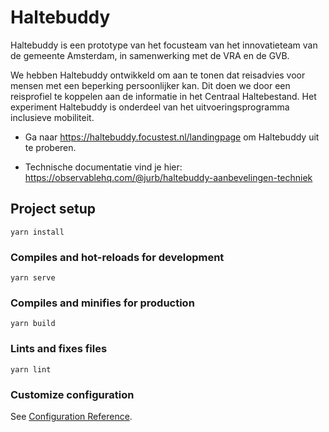 # Haltebuddy

Haltebuddy is een prototype van het focusteam van het innovatieteam van de gemeente Amsterdam, in samenwerking met de VRA en de GVB.

We hebben Haltebuddy ontwikkeld om aan te tonen dat reisadvies voor mensen met een beperking persoonlijker kan. Dit doen we door een reisprofiel te koppelen aan de informatie in het Centraal Haltebestand. Het experiment Haltebuddy is onderdeel van het uitvoeringsprogramma inclusieve mobiliteit.

* Ga naar https://haltebuddy.focustest.nl/landingpage om Haltebuddy uit te proberen.

* Technische documentatie vind je hier: https://observablehq.com/@jurb/haltebuddy-aanbevelingen-techniek

## Project setup
```
yarn install
```

### Compiles and hot-reloads for development
```
yarn serve
```

### Compiles and minifies for production
```
yarn build
```

### Lints and fixes files
```
yarn lint
```

### Customize configuration
See [Configuration Reference](https://cli.vuejs.org/config/).
